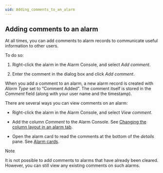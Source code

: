 ```yaml
---
uid: Adding_comments_to_an_alarm
---
```


## Adding comments to an alarm

At all times, you can add comments to alarm records to communicate useful information to other users.

To do so:

1. Right-click the alarm in the Alarm Console, and select *Add comment*.

2. Enter the comment in the dialog box and click *Add comment*.

When you add a comment to an alarm, a new alarm record is created with *Alarm Type* set to “Comment Added”. The comment itself is stored in the *Comment* field (along with your user name and the timestamp).

There are several ways you can view comments on an alarm:

- Right-click the alarm in the Alarm Console, and select *View comment*.

- Add the column *Comment* to the Alarm Console. See [Changing the column layout in an alarm tab](Working_with_the_Alarm_Console.md#changing-the-column-layout-in-an-alarm-tab).

- Open the alarm card to read the comments at the bottom of the *details* pane. See [Alarm cards](Alarm_cards.md).

> [!NOTE]
> It is not possible to add comments to alarms that have already been cleared. However, you can still view any existing comments on such alarms.
>
